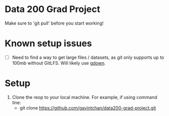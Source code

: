 # Data 200 Grad Project

Make sure to 'git pull' before you start working!

# Known setup issues
- [ ] Need to find a way to get large files / datasets, as git only supports up to 100mb without GitLFS. Will likely use [gdown](https://github.com/wkentaro/gdown).

# Setup
1. Clone the reop to your local machine. For example, if using command line:
    - git clone https://github.com/gavintchan/data200-grad-project.git
